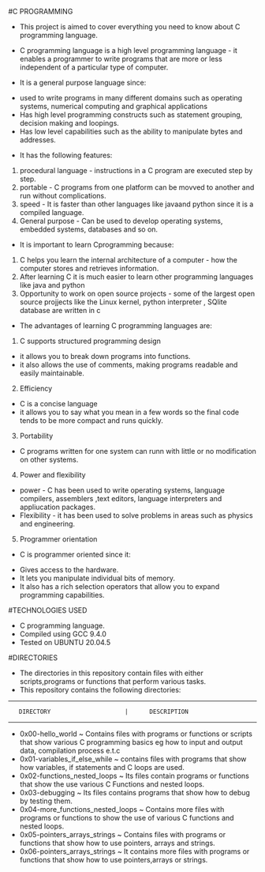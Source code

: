 #C PROGRAMMING 
* This project is aimed to cover everything you need to know about C programming language.

* C programming language is a high level programming language - it enables a programmer to write programs that are more or less independent of a particular type of       computer.
* It is a general purpose language since:
- used to write programs in many different domains such as operating systems, numerical computing and graphical applications
- Has high level programming constructs such as statement grouping, decision making and loopings.
- Has low level capabilities such as the ability to manipulate bytes and addresses.
* It has the following features:
1. procedural language - instructions in a C program are executed step by step.
2. portable - C programs from one platform can be movved to another and run without complications.
3. speed - It is faster than other languages like javaand python since it is a compiled language.
4. General purpose - Can be used to develop operating systems, embedded systems, databases and so on.
* It is important to learn Cprogramming because:
1. C helps you learn the internal architecture of a computer - how the computer stores and retrieves information.
2. After learning C it is much easier to learn other programming languages like java and python
3. Opportunity to work on open source projects - some of the largest open source projjects like the Linux kernel, python interpreter , SQlite database are 
	 written in c

* The advantages of learning C programming languages are:
1. C supports structured programming design 
- it allows you to break down programs into functions.
- it also allows the use of comments, making programs readable and easily maintainable.
2. Efficiency
- C is a concise language
- it allows you to say what you mean in a few words so the final code tends to be more compact and runs quickly.
3. Portability
- C programs written for one system can runn with little or no modification on other systems.
4. Power and flexibility
- power - C has been used to write operating systems, language compilers, assemblers ,text editors, language interpreters and appliucation packages.
- Flexibility - it has been used to solve problems in areas such as physics and engineering.
5. Programmer orientation
- C is programmer oriented since it:
* Gives access to the hardware.
* It lets you manipulate individual bits of memory.
* It also has a rich selection operators that allow you to expand programming capabilities.

#TECHNOLOGIES USED
* C programming language.
* Compiled using GCC 9.4.0
* Tested on UBUNTU 20.04.5

#DIRECTORIES
* The directories in this repository contain files with either scripts,programs or functions that perform various tasks.
* This repository contains the following directories:

------------------------------------------------------------------------------------------------------------------------------------------------------------------------
       DIRECTORY                     |      DESCRIPTION
------------------------------------------------------------------------------------------------------------------------------------------------------------------------
* 0x00-hello_world ~ Contains files with programs or functions or scripts that show various C programming basics eg how to input and output  data,  compilation process e.t.c
* 0x01-variables_if_else_while ~ contains files with programs that show how variables, if statements and C loops are used.
* 0x02-functions_nested_loops ~ Its files contain programs or functions that show the use various C Functions and nested loops.
* 0x03-debugging ~ Its files contains programs that show how to debug by testing them.
* 0x04-more_functions_nested_loops ~ Contains more files with programs or functions to show the use of various C functions and nested loops.
* 0x05-pointers_arrays_strings ~ Contains files with programs or functions that show how to use pointers, arrays and strings.
* 0x06-pointers_arrays_strings ~ It contains more files with programs or functions that show how to use pointers,arrays or strings.
